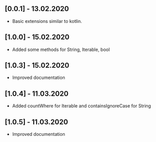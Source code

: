 ## [0.0.1] - 13.02.2020

* Basic extensions similar to kotlin.

## [1.0.0] - 15.02.2020

* Added some methods for String, Iterable, bool

## [1.0.3] - 15.02.2020

* Improved documentation

## [1.0.4] - 11.03.2020

* Added countWhere for Iterable and containsIgnoreCase for String

## [1.0.5] - 11.03.2020

* Improved documentation